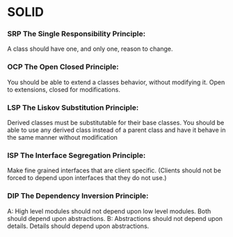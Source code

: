 # SOLID

### SRP	The Single Responsibility Principle:
A class should have one, and only one, reason to change.

### OCP	The Open Closed Principle:
You should be able to extend a classes behavior, without modifying it. Open to extensions, closed for modifications.

### LSP	The Liskov Substitution Principle:
Derived classes must be substitutable for their base classes. You should be able to use any derived class instead 
of a parent class and have it behave in the same manner without modification

### ISP	The Interface Segregation Principle:
Make fine grained interfaces that are client specific. (Clients should not be forced to depend upon interfaces that they do not use.)

### DIP	The Dependency Inversion Principle:
A: High level modules should not depend upon low level modules. Both should depend upon abstractions.
B: Abstractions should not depend upon details. Details should depend upon abstractions.

